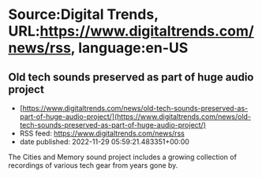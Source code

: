 # Source:Digital Trends, URL:https://www.digitaltrends.com/news/rss, language:en-US

## Old tech sounds preserved as part of huge audio project
 - [https://www.digitaltrends.com/news/old-tech-sounds-preserved-as-part-of-huge-audio-project/](https://www.digitaltrends.com/news/old-tech-sounds-preserved-as-part-of-huge-audio-project/)
 - RSS feed: https://www.digitaltrends.com/news/rss
 - date published: 2022-11-29 05:59:21.483351+00:00

The Cities and Memory sound project includes a growing collection of recordings of various tech gear from years gone by.

